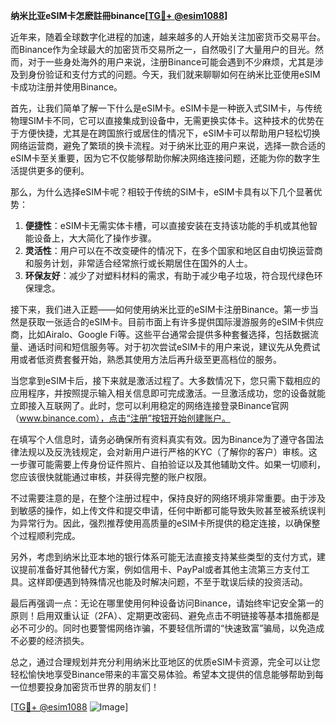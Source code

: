 **纳米比亚eSIM卡怎麽註冊binance[[TG💪+ @esim1088](https://t.me/s/esim1088)]**

近年来，随着全球数字化进程的加速，越来越多的人开始关注加密货币交易平台。而Binance作为全球最大的加密货币交易所之一，自然吸引了大量用户的目光。然而，对于一些身处海外的用户来说，注册Binance可能会遇到不少麻烦，尤其是涉及到身份验证和支付方式的问题。今天，我们就来聊聊如何在纳米比亚使用eSIM卡成功注册并使用Binance。

首先，让我们简单了解一下什么是eSIM卡。eSIM卡是一种嵌入式SIM卡，与传统物理SIM卡不同，它可以直接集成到设备中，无需更换实体卡。这种技术的优势在于方便快捷，尤其是在跨国旅行或居住的情况下，eSIM卡可以帮助用户轻松切换网络运营商，避免了繁琐的换卡流程。对于纳米比亚的用户来说，选择一款合适的eSIM卡至关重要，因为它不仅能够帮助你解决网络连接问题，还能为你的数字生活提供更多的便利。

那么，为什么选择eSIM卡呢？相较于传统的SIM卡，eSIM卡具有以下几个显著优势：

1. **便捷性**：eSIM卡无需实体卡槽，可以直接安装在支持该功能的手机或其他智能设备上，大大简化了操作步骤。
2. **灵活性**：用户可以在不改变硬件的情况下，在多个国家和地区自由切换运营商和服务计划，非常适合经常旅行或长期居住在国外的人士。
3. **环保友好**：减少了对塑料材料的需求，有助于减少电子垃圾，符合现代绿色环保理念。

接下来，我们进入正题——如何使用纳米比亚的eSIM卡注册Binance。第一步当然是获取一张适合的eSIM卡。目前市面上有许多提供国际漫游服务的eSIM卡供应商，比如Airalo、Google Fi等。这些平台通常会提供多种套餐选择，包括数据流量、通话时间和短信服务等。对于初次尝试eSIM卡的用户来说，建议先从免费试用或者低资费套餐开始，熟悉其使用方法后再升级至更高档位的服务。

当您拿到eSIM卡后，接下来就是激活过程了。大多数情况下，您只需下载相应的应用程序，并按照提示输入相关信息即可完成激活。一旦激活成功，您的设备就能立即接入互联网了。此时，您可以利用稳定的网络连接登录Binance官网（www.binance.com），点击“注册”按钮开始创建账户。

在填写个人信息时，请务必确保所有资料真实有效。因为Binance为了遵守各国法律法规以及反洗钱规定，会对新用户进行严格的KYC（了解你的客户）审核。这一步骤可能需要上传身份证件照片、自拍验证以及其他辅助文件。如果一切顺利，您应该很快就能通过审核，并获得完整的账户权限。

不过需要注意的是，在整个注册过程中，保持良好的网络环境非常重要。由于涉及到敏感的操作，如上传文件和提交申请，任何中断都可能导致失败甚至被系统误判为异常行为。因此，强烈推荐使用高质量的eSIM卡所提供的稳定连接，以确保整个过程顺利完成。

另外，考虑到纳米比亚本地的银行体系可能无法直接支持某些类型的支付方式，建议提前准备好其他替代方案，例如信用卡、PayPal或者其他主流第三方支付工具。这样即便遇到特殊情况也能及时解决问题，不至于耽误后续的投资活动。

最后再强调一点：无论在哪里使用何种设备访问Binance，请始终牢记安全第一的原则！启用双重认证（2FA）、定期更改密码、避免点击不明链接等基本措施都是必不可少的。同时也要警惕网络诈骗，不要轻信所谓的“快速致富”骗局，以免造成不必要的经济损失。

总之，通过合理规划并充分利用纳米比亚地区的优质eSIM卡资源，完全可以让您轻松愉快地享受Binance带来的丰富交易体验。希望本文提供的信息能够帮助到每一位想要投身加密货币世界的朋友们！

[[TG💪+ @esim1088](https://t.me/s/esim1088) ![Image](https://i.postimg.cc/4NQfJmqS/Snipaste-2025-05-13-00-14-12.png)]